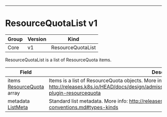 

-----------
# ResourceQuotaList v1



Group        | Version     | Kind
------------ | ---------- | -----------
Core | v1 | ResourceQuotaList







ResourceQuotaList is a list of ResourceQuota items.



Field        | Description
------------ | -----------
items <br /> [ResourceQuota](#resourcequota-v1) array | Items is a list of ResourceQuota objects. More info: http://releases.k8s.io/HEAD/docs/design/admission_control_resource_quota.md#admissioncontrol-plugin-resourcequota
metadata <br /> [ListMeta](#listmeta-unversioned) | Standard list metadata. More info: http://releases.k8s.io/HEAD/docs/devel/api-conventions.md#types-kinds






